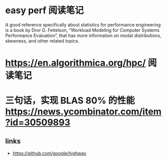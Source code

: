 # easy perf 阅读笔记
A good reference specifically about statistics for performance engineering is a book by Dror
G. Feitelson, “Workload Modeling for Computer Systems Performance Evaluation”, that has
more information on modal distributions, skewness, and other related topics.

# https://en.algorithmica.org/hpc/ 阅读笔记

# 三句话，实现 BLAS 80% 的性能 https://news.ycombinator.com/item?id=30509893

## links
- https://github.com/google/highway
